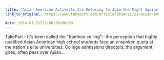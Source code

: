 ```yaml
---
title: "Asian American Activists Are Refusing to Join the Fight Against Affirmative Action"
link_to_original: https://www.takepart.com/article/2014/11/21/asian-american-refusing-join-anti-affirmative-action-fight)

date: 2014-01-21T12:00:00+00:00
---
```

  
TakePart - It's been called the "bamboo ceiling"--the perception that highly qualified Asian American high school students face an unspoken quota at the nation's elite universities. College admissions directors, the argument goes, often pass over Asian...  


